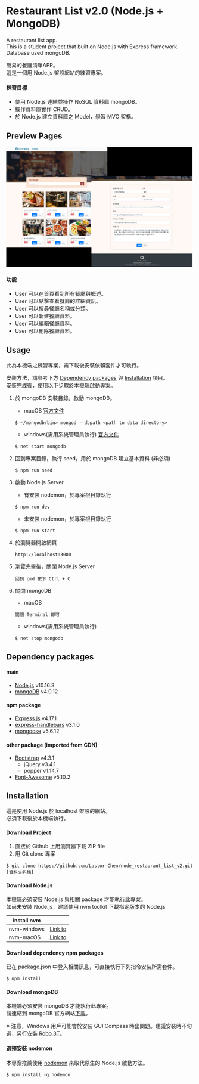 # Restaurant List v2.0 (Node.js + MongoDB)
A restaurant list app. <br>
This is a student project that built on Node.js with Express framework. <br>
Database used mongoDB.

簡易的餐廳清單APP。 <br>
這是一個用 Node.js 架設網站的練習專案。

#### 練習目標
* 使用 Node.js 連結並操作 NoSQL 資料庫 mongoDB。
* 操作資料庫實作 CRUD。
* 於 Node.js 建立資料庫之 Model，學習 MVC 架構。


## Preview Pages
<img src="./public/img/preview.jpg" alt="preview" width="500px">

#### 功能
* User 可以在首頁看到所有餐廳與概述。
* User 可以點擊查看餐廳的詳細資訊。
* User 可以搜尋餐廳名稱或分類。
* User 可以新建餐廳資料。
* User 可以編輯餐廳資料。
* User 可以刪除餐廳資料。

## Usage
此為本機端之練習專案，需下載後安裝依賴套件才可執行。

安裝方法，請參考下方 [Dependency packages](#Dependency-packages) 與 [Installation](#Installation) 項目。 <br>
安裝完成後，使用以下步驟於本機端啟動專案。

1. 於 mongoDB 安裝目錄，啟動 mongoDB。 
    
    * macOS [官方文件](https://docs.mongodb.com/manual/tutorial/install-mongodb-enterprise-on-os-x/#run-mongodb)
    ```
    $ ~/mongodb/bin> mongod --dbpath <path to data directory>
    ```
    
    * windows(需用系統管理員執行) [官方文件](https://docs.mongodb.com/manual/tutorial/install-mongodb-enterprise-on-windows/#start-mdb-edition-as-a-windows-service)
    ```
    $ net start mongodb
    ```

2. 回到專案目錄，執行 seed，用於 mongoDB 建立基本資料 (非必須)
    ```
    $ npm run seed
    ```

3. 啟動 Node.js Server
    
    * 有安裝 nodemon，於專案根目錄執行
    ```
    $ npm run dev
    ```

    * 未安裝 nodemon，於專案根目錄執行
    ```
    $ npm run start
    ```

4. 於瀏覽器開啟網頁
    ```
    http://localhost:3000
    ```

5. 瀏覽完畢後，關閉 Node.js Server
    ```
    回到 cmd 按下 Ctrl + C
    ```

6. 關閉 mongoDB
    * macOS
    ```
    關閉 Terminal 即可
    ```
    
    * windows(需用系統管理員執行)
    ```
    $ net stop mongodb
    ```

## Dependency packages
#### main
* [Node.js](https://nodejs.org/en/) v10.16.3
* [mongoDB](https://www.mongodb.com/) v4.0.12

#### npm package
* [Express.js](https://expressjs.com/) v4.17.1
* [express-handlebars](https://www.npmjs.com/package/express-handlebars) v3.1.0
* [mongoose](https://mongoosejs.com/) v5.6.12

#### other package (imported from CDN)
* [Bootstrap](https://getbootstrap.com/) v4.3.1
  * jQuery v3.4.1
  * popper v1.14.7
* [Font-Awesome](https://fontawesome.com/) v5.10.2


## Installation
這是使用 Node.js 於 localhost 架設的網站。 <br>
必須下載後於本機端執行。

#### Download Project
1. 直接於 Github 上用瀏覽器下載 ZIP file
2. 用 Git clone 專案
```
$ git clone https://github.com/Lastor-Chen/node_restaurant_list_v2.git [資料夾名稱]
```

#### Download Node.js
本機端必須安裝 Node.js 與相關 package 才能執行此專案。 <br>
如尚未安裝 Node.js，建議使用 nvm toolkit 下載指定版本的 Node.js

| install nvm |  |
| -------- | -------- |
| nvm-windows     | [Link to](https://github.com/coreybutler/nvm-windows) |
| nvm-macOS     | [Link to](https://github.com/nvm-sh/nvm) |

#### Download dependency npm packages
已在 package.json 中登入相關訊息，可直接執行下列指令安裝所需套件。
```
$ npm install
```

#### Download mongoDB
本機端必須安裝 mongoDB 才能執行此專案。 <br>
請連結到 mongoDB 官方網站[下載](https://www.mongodb.com/download-center/community)。

※ 注意，Windows 用戶可能會於安裝 GUI Compass 時出問題。建議安裝時不勾選，另行安裝 [Robo 3T](https://robomongo.org/)。

#### 選擇安裝 nodemon
本專案推薦使用 [nodemon](https://github.com/remy/nodemon) 來取代原生的 Node.js 啟動方法。
```
$ npm install -g nodemon
```